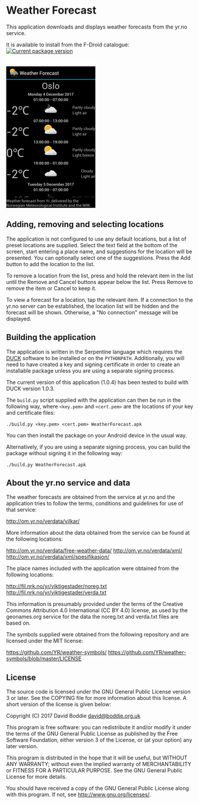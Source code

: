 Weather Forecast
================

This application downloads and displays weather forecasts from the yr.no
service.

It is available to install from the F-Droid catalogue:
[![Current package version](https://img.shields.io/f-droid/v/uk.org.boddie.android.weatherforecast.svg)](https://www.f-droid.org/en/packages/uk.org.boddie.android.weatherforecast/)

![A screenshot of the application](docs/screenshot.png)

Adding, removing and selecting locations
----------------------------------------

The application is not configured to use any default locations, but a list of
preset locations are supplied. Select the text field at the bottom of the
screen, start entering a place name, and suggestions for the location will be
presented. You can optionally select one of the suggestions. Press the Add
button to add the location to the list.

To remove a location from the list, press and hold the relevant item in the
list until the Remove and Cancel buttons appear below the list. Press Remove to
remove the item or Cancel to keep it.

To view a forecast for a location, tap the relevant item. If a connection to
the yr.no server can be established, the location list will be hidden and the
forecast will be shown. Otherwise, a "No connection" message will be displayed.

Building the application
------------------------

The application is written in the Serpentine language which requires the
[DUCK](http://www.boddie.org.uk/david/Projects/Python/DUCK/README.html)
software to be installed or on the `PYTHONPATH`. Additionally, you will need
to have created a key and signing certificate in order to create an installable
package unless you are using a separate signing process.

The current version of this application (1.0.4) has been tested to build with
DUCK version 1.0.3.

The `build.py` script supplied with the application can then be run in the
following way, where `<key.pem>` and `<cert.pem>` are the locations of your
key and certificate files:

```\
./build.py <key.pem> <cert.pem> WeatherForecast.apk
```

You can then install the package on your Android device in the usual way.

Alternatively, if you are using a separate signing process, you can build the
package without signing it in the following way:

```\
./build.py WeatherForecast.apk
```

About the yr.no service and data
--------------------------------

The weather forecasts are obtained from the service at yr.no and the
application tries to follow the terms, conditions and guidelines for use of
that service:

http://om.yr.no/verdata/vilkar/

More information about the data obtained from the service can be found at the
following locations:

http://om.yr.no/verdata/free-weather-data/
http://om.yr.no/verdata/xml/
http://om.yr.no/verdata/xml/spesifikasjon/

The place names included with the application were obtained from the following
locations:

http://fil.nrk.no/yr/viktigestader/noreg.txt
http://fil.nrk.no/yr/viktigestader/verda.txt

This information is presumably provided under the terms of the Creative Commons
Attribution 4.0 International (CC BY 4.0) license, as used by the geonames.org
service for the data the noreg.txt and verda.txt files are based on.

The symbols supplied were obtained from the following repository and are
licensed under the MIT license:

https://github.com/YR/weather-symbols/
https://github.com/YR/weather-symbols/blob/master/LICENSE

License
-------

The source code is licensed under the GNU General Public License version 3 or
later. See the COPYING file for more information about this license. A short
version of the license is given below:

Copyright (C) 2017 David Boddie <david@boddie.org.uk>

This program is free software: you can redistribute it and/or modify
it under the terms of the GNU General Public License as published by
the Free Software Foundation, either version 3 of the License, or
(at your option) any later version.

This program is distributed in the hope that it will be useful,
but WITHOUT ANY WARRANTY; without even the implied warranty of
MERCHANTABILITY or FITNESS FOR A PARTICULAR PURPOSE.  See the
GNU General Public License for more details.

You should have received a copy of the GNU General Public License
along with this program.  If not, see <http://www.gnu.org/licenses/>.
